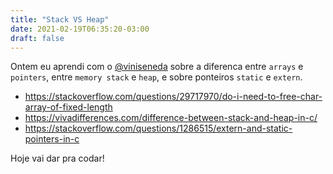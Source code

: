 ```yaml
---
title: "Stack VS Heap"
date: 2021-02-19T06:35:20-03:00
draft: false
---
```


Ontem eu aprendi com o [@viniseneda](https://github.com/viniseneda)
sobre a diferenca entre `arrays` e `pointers`, entre `memory stack` e `heap`, e sobre ponteiros `static` e `extern`.

- https://stackoverflow.com/questions/29717970/do-i-need-to-free-char-array-of-fixed-length
- https://vivadifferences.com/difference-between-stack-and-heap-in-c/
- https://stackoverflow.com/questions/1286515/extern-and-static-pointers-in-c

Hoje vai dar pra codar!
